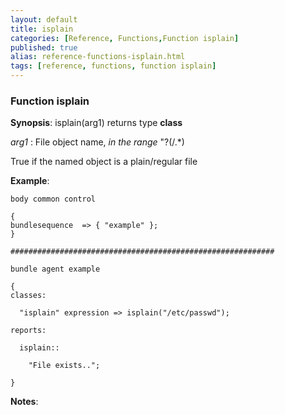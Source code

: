 ```yaml
---
layout: default
title: isplain
categories: [Reference, Functions,Function isplain]
published: true
alias: reference-functions-isplain.html
tags: [reference, functions, function isplain]
---
```


### Function isplain

**Synopsis**: isplain(arg1) returns type **class**

  
 *arg1* : File object name, *in the range* "?(/.\*)   

True if the named object is a plain/regular file

**Example**:  
   

```cf3
body common control

{
bundlesequence  => { "example" };
}

###########################################################

bundle agent example

{     
classes:

  "isplain" expression => isplain("/etc/passwd");

reports:

  isplain::

    "File exists..";

}
```

**Notes**:  
   

